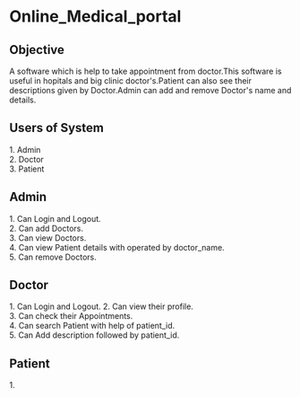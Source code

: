 # Online_Medical_portal
<h2> Objective</h2>
<p>A software which is help to take appointment from doctor.This software is useful in hopitals and big clinic doctor's.Patient can also see their descriptions given by Doctor.Admin can add and remove Doctor's name and details. 
  </p>
<h2> Users of System</h2>
<p>1. Admin<br>
  2. Doctor<br>
  3. Patient<br>
  </p>
  <p>
  <h2>
  Admin</h2>
  <p>
  1. Can Login and Logout.<br>
  2. Can add Doctors.<br>
  3. Can view Doctors.<br>
  4. Can view Patient details with operated by doctor_name.<br>
  5. Can remove Doctors.<br>
  
  </p>
  <h2>Doctor</h2>
  <p>
  1. Can Login and Logout.
  2. Can view their profile.<br>
  3. Can check their Appointments.<br>
  4. Can search Patient with help of patient_id.<br>
  5. Can Add description followed by patient_id.<br>
  </p>
  <h2>Patient</h2>
  <p>
  1. 
  </p>
